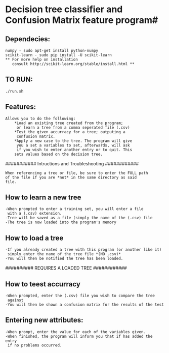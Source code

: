 # Decision tree classifier and Confusion Matrix feature program#

## Dependecies:
	numpy - sudo apt-get install python-numpy
	scikit-learn - sudo pip install -U scikit-learn
	** For more help on installation
	   consult http://scikit-learn.org/stable/install.html **

## TO RUN:
	./run.sh
## Features:
	Allows you to do the following:
		*Load an existing tree created from the program;
		 or learn a tree from a comma seperated file (.csv)
		*Test the given accurracy for a tree; outputing a 
		 confusion matrix.
		*Apply a new case to the tree. The program will give
		 you a set a variables to set, afterwards, will ask
		 if you wish to enter another entry or to quit. This
		sets values based on the decision tree.
	
###########    Intructions and Troubleshooting   ############

	When referencing a tree or file, be sure to enter the FULL path 
	of the file if you are *not* in the same directory as said
	file.	
	
## How to learn a new tree
	-When prompted to enter a training set, you will enter a file
	 with a (.csv) extension.
	-Tree will be saved as a file (simply the name of the (.csv) file
	-The tree is now loaded into the program's memory
 
## How to load a tree
	-If you already created a tree with this program (or another like it)
	 simply enter the name of the tree file *(NO .csv)*
	-You will then be notified the tree has been loaded.

##########  REQUIRES A LOADED TREE ############

## How to teest accurracy
	-When prompted, enter the (.csv) file you wish to compare the tree
	 against  
	-You will then be shown a confusion matrix for the results of the test

## Entering new attributes:
	-When prompt, enter the value for each of the variables given.
	-When finished, the program will inform you that if has added the entry
	 if no problems occurred.
